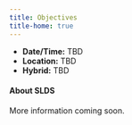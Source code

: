 ```yaml
---
title: Objectives
title-home: true
---
```


+ **Date/Time:** TBD
+ **Location:** TBD
+ **Hybrid:** TBD

#### About SLDS

More information coming soon.